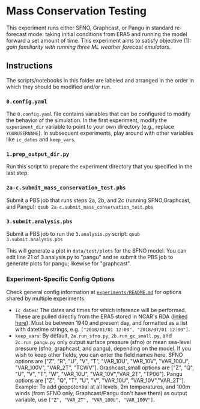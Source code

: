 # Mass Conservation Testing

This experiment runs either SFNO, Graphcast, or Pangu in standard re-forecast mode: taking initial conditions from ERA5 and running the model forward a set amount of time. This experiment aims to satisfy objective (1): *gain familiarity with running three ML weather forecast emulators.*

## Instructions

The scripts/notebooks in this folder are labeled and arranged in the order in which they should be modified and/or run.

### `0.config.yaml`
The `0.config.yaml` file contains variables that can be configured to modify the behavior of the simulation.  In the first experiment, modify the `experiment_dir` variable to point to your own directory (e.g., replace `YOURUSERNAME`).  In subsequent experiments, play around with other variables like `ic_dates` and `keep_vars`.

### `1.prep_output_dir.py`
Run this script to prepare the experiment directory that you specified in the last step.

### `2a-c.submit_mass_conservation_test.pbs`
Submit a PBS job that runs steps 2a, 2b, and 2c (running SFNO,Graphcast, and Pangu): `qsub 2a-c.submit_mass_conservation_test.pbs`

### `3.submit.analysis.pbs`

Submit a PBS job to run the `3.analysis.py` script: `qsub 3.submit.analysis.pbs`

This will generate a plot in `data/test/plots` for the SFNO model.  You can edit line 21 of 3.analysis.py to "pangu" and re submit the PBS job to generate plots for pangu; likewise for "graphcast".

### Experiment-Specific Config Options
Check general config information at [`experiments/README.md`](../README.md) for options shared by multiple experiments. 

- `ic_dates`: The dates and times for which inference will be performed. These are pulled directly from the ERA5 stored in NCAR's RDA ([linked here](https://rda.ucar.edu/datasets/d633000/)). Must be between 1940 and present day, and formatted as a list with datetime strings, e.g. `["2018/01/01 12:00", "2018/07/01 12:00"]`.
- `keep_vars`: By default, `2a.run_sfno.py`, `2b.run_gc_small.py`, and `2c.run_pangu.py` only output surface pressure (sfno) or mean sea-level pressure (sfno, graphcast, and pangu), depending on the model. If you wish to keep other fields, you can enter the field names here. SFNO options are ["Z", "R", "U", "V", "T", "VAR_10U", "VAR_10V", "VAR_100U", "VAR_100V", "VAR_2T", "TCWV"]. Graphcast_small options are ["Z", "Q", "U", "V", "T", "W", "VAR_10U", "VAR_10V","VAR_2T", "TP06"]. Pangu options are ["Z", "Q", "T", "U", "V", "VAR_10U", "VAR_10V","VAR_2T"]. Example: To add geopotential at all levels, 2m temperatures, and 100m winds (from SFNO only, Graphcast/Pangu don't have them) as output variable, use `["Z", "VAR_2T", "VAR_100U", "VAR_100V"]`.
